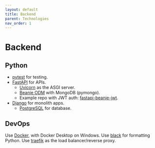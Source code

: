 ```yaml
---
layout: default
title: Backend
parent: Technologies
nav_order: 1
---
```


# Backend

## Python

- [pytest](https://docs.pytest.org/en/7.2.x/) for testing.
- [FastAPI](https://fastapi.tiangolo.com/) for APIs.
  - [Uvicorn](https://www.uvicorn.org/) as the ASGI server.
  - [Beanie ODM](https://beanie-odm.dev/) with MongoDB (pymongo).
  - Example repo with JWT auth: [fastapi-beanie-jwt](https://github.com/flyinactor91/fastapi-beanie-jwt).
- [Django](https://www.djangoproject.com/) for monolith apps.
  - [PostgreSQL](https://www.postgresql.org/) for database.

## DevOps

Use [Docker](https://www.docker.com/), with Docker Desktop on Windows. Use [black](https://black.readthedocs.io/en/stable/) for formatting Python. Use [traefik](https://traefik.io/) as the load balancer/reverse proxy.
